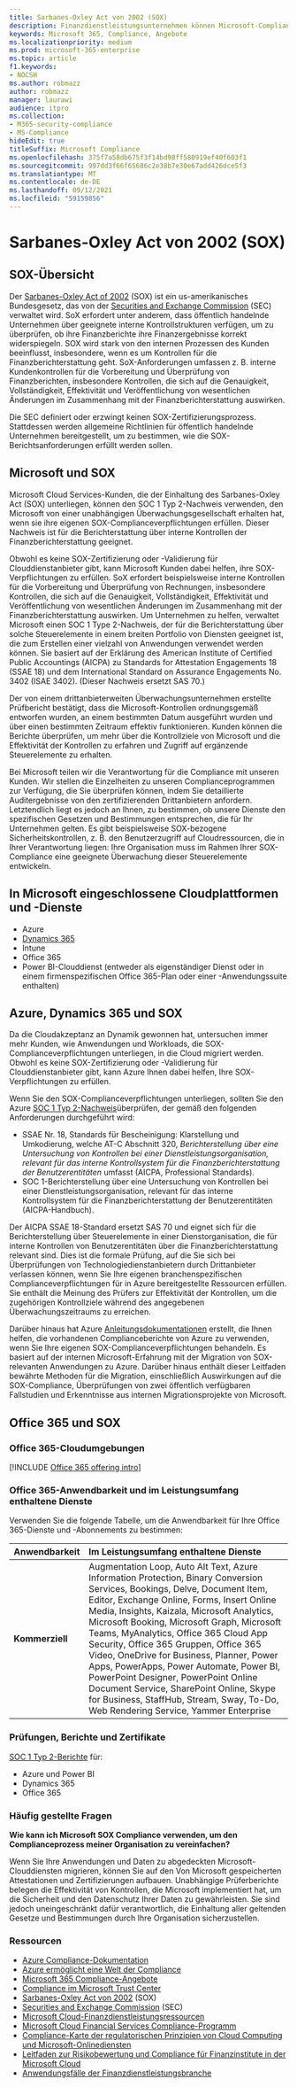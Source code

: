 ```yaml
---
title: Sarbanes-Oxley Act von 2002 (SOX)
description: Finanzdienstleistungsunternehmen können Microsoft-Complianceberichte verwenden, um auf ihre Einhaltung des Sarbanes-Oxley Act zu reagieren.
keywords: Microsoft 365, Compliance, Angebote
ms.localizationpriority: medium
ms.prod: microsoft-365-enterprise
ms.topic: article
f1.keywords:
- NOCSH
ms.author: robmazz
author: robmazz
manager: laurawi
audience: itpro
ms.collection:
- M365-security-compliance
- MS-Compliance
hideEdit: true
titleSuffix: Microsoft Compliance
ms.openlocfilehash: 375f7a58db675f3f14bd98ff580919ef40f603f1
ms.sourcegitcommit: 997dd3f66f65686c2e38b7e30e67add426dce5f3
ms.translationtype: MT
ms.contentlocale: de-DE
ms.lasthandoff: 09/12/2021
ms.locfileid: "59159856"
---
```

# <a name="sarbanes-oxley-act-of-2002-sox"></a>Sarbanes-Oxley Act von 2002 (SOX)

## <a name="sox-overview"></a>SOX-Übersicht

Der [Sarbanes-Oxley Act of 2002](https://www.congress.gov/bill/107th-congress/house-bill/3763) (SOX) ist ein us-amerikanisches Bundesgesetz, das von der [Securities and Exchange Commission](https://www.sec.gov/) (SEC) verwaltet wird. SoX erfordert unter anderem, dass öffentlich handelnde Unternehmen über geeignete interne Kontrollstrukturen verfügen, um zu überprüfen, ob ihre Finanzberichte ihre Finanzergebnisse korrekt widerspiegeln. SOX wird stark von den internen Prozessen des Kunden beeinflusst, insbesondere, wenn es um Kontrollen für die Finanzberichterstattung geht. SoX-Anforderungen umfassen z. B. interne Kundenkontrollen für die Vorbereitung und Überprüfung von Finanzberichten, insbesondere Kontrollen, die sich auf die Genauigkeit, Vollständigkeit, Effektivität und Veröffentlichung von wesentlichen Änderungen im Zusammenhang mit der Finanzberichterstattung auswirken.

Die SEC definiert oder erzwingt keinen SOX-Zertifizierungsprozess. Stattdessen werden allgemeine Richtlinien für öffentlich handelnde Unternehmen bereitgestellt, um zu bestimmen, wie die SOX-Berichtsanforderungen erfüllt werden sollen.

## <a name="microsoft-and-sox"></a>Microsoft und SOX

Microsoft Cloud Services-Kunden, die der Einhaltung des Sarbanes-Oxley Act (SOX) unterliegen, können den SOC 1 Typ 2-Nachweis verwenden, den Microsoft von einer unabhängigen Überwachungsgesellschaft erhalten hat, wenn sie ihre eigenen SOX-Complianceverpflichtungen erfüllen. Dieser Nachweis ist für die Berichterstattung über interne Kontrollen der Finanzberichterstattung geeignet.

Obwohl es keine SOX-Zertifizierung oder -Validierung für Clouddienstanbieter gibt, kann Microsoft Kunden dabei helfen, ihre SOX-Verpflichtungen zu erfüllen. SoX erfordert beispielsweise interne Kontrollen für die Vorbereitung und Überprüfung von Rechnungen, insbesondere Kontrollen, die sich auf die Genauigkeit, Vollständigkeit, Effektivität und Veröffentlichung von wesentlichen Änderungen im Zusammenhang mit der Finanzberichterstattung auswirken. Um Unternehmen zu helfen, verwaltet Microsoft einen SOC 1 Type 2-Nachweis, der für die Berichterstattung über solche Steuerelemente in einem breiten Portfolio von Diensten geeignet ist, die zum Erstellen einer vielzahl von Anwendungen verwendet werden können. Sie basiert auf der Erklärung des American Institute of Certified Public Accountings (AICPA) zu Standards for Attestation Engagements 18 (SSAE 18) und dem International Standard on Assurance Engagements No. 3402 (ISAE 3402). (Dieser Nachweis ersetzt SAS 70.)

Der von einem drittanbieterweiten Überwachungsunternehmen erstellte Prüfbericht bestätigt, dass die Microsoft-Kontrollen ordnungsgemäß entworfen wurden, an einem bestimmten Datum ausgeführt wurden und über einen bestimmten Zeitraum effektiv funktionieren. Kunden können die Berichte überprüfen, um mehr über die Kontrollziele von Microsoft und die Effektivität der Kontrollen zu erfahren und Zugriff auf ergänzende Steuerelemente zu erhalten.

Bei Microsoft teilen wir die Verantwortung für die Compliance mit unseren Kunden. Wir stellen die Einzelheiten zu unseren Complianceprogrammen zur Verfügung, die Sie überprüfen können, indem Sie detaillierte Auditergebnisse von den zertifizierenden Drittanbietern anfordern. Letztendlich liegt es jedoch an Ihnen, zu bestimmen, ob unsere Dienste den spezifischen Gesetzen und Bestimmungen entsprechen, die für Ihr Unternehmen gelten. Es gibt beispielsweise SOX-bezogene Sicherheitskontrollen, z. B. den Benutzerzugriff auf Cloudressourcen, die in Ihrer Verantwortung liegen: Ihre Organisation muss im Rahmen Ihrer SOX-Compliance eine geeignete Überwachung dieser Steuerelemente entwickeln.

## <a name="microsoft-in-scope-cloud-platforms--services"></a>In Microsoft eingeschlossene Cloudplattformen und -Dienste

- Azure
- [Dynamics 365](https://aka.ms/d365-compliance-list)
- Intune
- Office 365
- Power BI-Clouddienst (entweder als eigenständiger Dienst oder in einem firmenspezifischen Office 365-Plan oder einer -Anwendungssuite enthalten)

## <a name="azure-dynamics-365-and-sox"></a>Azure, Dynamics 365 und SOX

Da die Cloudakzeptanz an Dynamik gewonnen hat, untersuchen immer mehr Kunden, wie Anwendungen und Workloads, die SOX-Complianceverpflichtungen unterliegen, in die Cloud migriert werden. Obwohl es keine SOX-Zertifizierung oder -Validierung für Clouddienstanbieter gibt, kann Azure Ihnen dabei helfen, Ihre SOX-Verpflichtungen zu erfüllen.

Wenn Sie den SOX-Complianceverpflichtungen unterliegen, sollten Sie den Azure [SOC 1 Typ 2-Nachweis](./offering-soc-1.md)überprüfen, der gemäß den folgenden Anforderungen durchgeführt wird:

- SSAE Nr. 18, Standards für Bescheinigung: Klarstellung und Umkodierung, welche AT-C Abschnitt 320, *Berichterstellung über eine Untersuchung von Kontrollen bei einer Dienstleistungsorganisation, relevant für das interne Kontrollsystem für die Finanzberichterstattung der Benutzerentitäten* umfasst (AICPA, Professional Standards).
- SOC 1-Berichterstellung über eine Untersuchung von Kontrollen bei einer Dienstleistungsorganisation, relevant für das interne Kontrollsystem für die Finanzberichterstattung der Benutzerentitäten (AICPA-Handbuch).

Der AICPA SSAE 18-Standard ersetzt SAS 70 und eignet sich für die Berichterstellung über Steuerelemente in einer Dienstorganisation, die für interne Kontrollen von Benutzerentitäten über die Finanzberichterstattung relevant sind. Dies ist die formale Prüfung, auf die Sie sich bei Überprüfungen von Technologiedienstanbietern durch Drittanbieter verlassen können, wenn Sie Ihre eigenen branchenspezifischen Complianceverpflichtungen für in Azure bereitgestellte Ressourcen erfüllen. Sie enthält die Meinung des Prüfers zur Effektivität der Kontrollen, um die zugehörigen Kontrollziele während des angegebenen Überwachungszeitraums zu erreichen.

Darüber hinaus hat Azure [Anleitungsdokumentationen](https://azure.microsoft.com/resources/microsoft-azure-guidance-for-sarbanes-oxley-sox/) erstellt, die Ihnen helfen, die vorhandenen Complianceberichte von Azure zu verwenden, wenn Sie Ihre eigenen SOX-Complianceverpflichtungen behandeln. Es basiert auf der internen Microsoft-Erfahrung mit der Migration von SOX-relevanten Anwendungen zu Azure. Darüber hinaus enthält dieser Leitfaden bewährte Methoden für die Migration, einschließlich Auswirkungen auf die SOX-Compliance, Überprüfungen von zwei öffentlich verfügbaren Fallstudien und Erkenntnisse aus internen Migrationsprojekte von Microsoft.

## <a name="office-365-and-sox"></a>Office 365 und SOX

### <a name="office-365-cloud-environments"></a>Office 365-Cloudumgebungen

[!INCLUDE [Office 365 offering intro](../includes/o365-offering-introduction.md)]

### <a name="office-365-applicability-and-in-scope-services"></a>Office 365-Anwendbarkeit und im Leistungsumfang enthaltene Dienste

Verwenden Sie die folgende Tabelle, um die Anwendbarkeit für Ihre Office 365-Dienste und -Abonnements zu bestimmen:

| **Anwendbarkeit** | **Im Leistungsumfang enthaltene Dienste** |
|:------------------|:----------------------|
| **Kommerziell** | Augmentation Loop, Auto Alt Text, Azure Information Protection, Binary Conversion Services, Bookings, Delve, Document Item, Editor, Exchange Online, Forms, Insert Online Media, Insights, Kaizala, Microsoft Analytics, Microsoft Booking, Microsoft Graph, Microsoft Teams, MyAnalytics, Office 365 Cloud App Security, Office 365 Gruppen, Office 365 Video, OneDrive for Business, Planner, Power Apps, PowerApps, Power Automate, Power BI, PowerPoint Designer, PowerPoint Online Document Service, SharePoint Online, Skype for Business, StaffHub, Stream, Sway, To-Do, Web Rendering Service, Yammer Enterprise  |

### <a name="audits-reports-and-certificates"></a>Prüfungen, Berichte und Zertifikate

[SOC 1 Typ 2-Berichte](offering-SOC.md) für:

- Azure und Power BI
- Dynamics 365
- Office 365

### <a name="frequently-asked-questions"></a>Häufig gestellte Fragen

**Wie kann ich Microsoft SOX Compliance verwenden, um den Complianceprozess meiner Organisation zu vereinfachen?**

Wenn Sie Ihre Anwendungen und Daten zu abgedeckten Microsoft-Clouddiensten migrieren, können Sie auf den Von Microsoft gespeicherten Attestationen und Zertifizierungen aufbauen. Unabhängige Prüferberichte belegen die Effektivität von Kontrollen, die Microsoft implementiert hat, um die Sicherheit und den Datenschutz Ihrer Daten zu gewährleisten. Sie sind jedoch uneingeschränkt dafür verantwortlich, die Einhaltung aller geltenden Gesetze und Bestimmungen durch Ihre Organisation sicherzustellen.

### <a name="resources"></a>Ressourcen

- [Azure Compliance-Dokumentation](/azure/compliance/)
- [Azure ermöglicht eine Welt der Compliance](https://azure.microsoft.com/resources/azure-enables-a-world-of-compliance/)
- [Microsoft 365 Compliance-Angebote](/compliance/regulatory/offering-home)
- [Compliance im Microsoft Trust Center](https://www.microsoft.com/trust-center/compliance/compliance-overview)
- [Sarbanes-Oxley Act von 2002](https://www.congress.gov/bill/107th-congress/house-bill/3763) (SOX)
- [Securities and Exchange Commission](https://www.sec.gov/) (SEC)
- [Microsoft Cloud-Finanzdienstleistungsressourcen](https://servicetrust.microsoft.com/viewpage/financialservicesoverview)
- [Microsoft Cloud Financial Services Compliance-Programm](https://aka.ms/FSCP-Print)
- [Compliance-Karte der regulatorischen Prinzipien von Cloud Computing und Microsoft-Onlinediensten](https://servicetrust.microsoft.com/ViewPage/TrustDocuments?command=Download&downloadType=Document&downloadId=5b483567-00b0-4d86-96ae-ee887dadb61c&docTab=6d000410-c9e9-11e7-9a91-892aae8839ad_Compliance_Guides)
- [Leitfaden zur Risikobewertung und Compliance für Finanzinstitute in der Microsoft Cloud](https://azure.microsoft.com/resources/risk-assessment-and-compliance-guide-for-financial-institutions-in-the-microsoft-cloud-/)
- [Anwendungsfälle der Finanzdienstleistungsbranche](/azure/industry/financial/)
